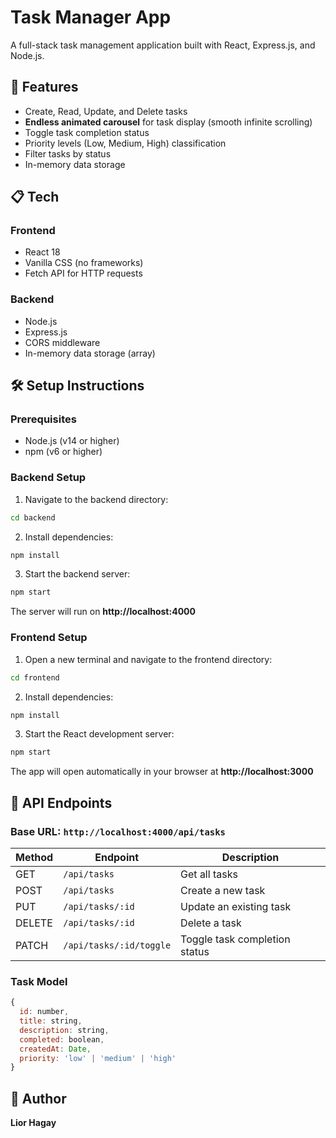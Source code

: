 # Task Manager App

A full-stack task management application built with React, Express.js, and Node.js. 

## 🚀 Features

-  Create, Read, Update, and Delete tasks
-  **Endless animated carousel** for task display (smooth infinite scrolling)
-  Toggle task completion status
-  Priority levels (Low, Medium, High) classification
-  Filter tasks by status
-  In-memory data storage

## 📋 Tech

### Frontend
- React 18
- Vanilla CSS (no frameworks)
- Fetch API for HTTP requests

### Backend
- Node.js
- Express.js
- CORS middleware
- In-memory data storage (array)


## 🛠️ Setup Instructions

### Prerequisites
- Node.js (v14 or higher)
- npm (v6 or higher)

### Backend Setup

1. Navigate to the backend directory:
```bash
cd backend
```

2. Install dependencies:
```bash
npm install
```

3. Start the backend server:
```bash
npm start
```

The server will run on **http://localhost:4000**

### Frontend Setup

1. Open a new terminal and navigate to the frontend directory:
```bash
cd frontend
```

2. Install dependencies:
```bash
npm install
```

3. Start the React development server:
```bash
npm start
```

The app will open automatically in your browser at **http://localhost:3000**

## 🔌 API Endpoints

### Base URL: `http://localhost:4000/api/tasks`

| Method | Endpoint | Description |
|--------|----------|-------------|
| GET | `/api/tasks` | Get all tasks |
| POST | `/api/tasks` | Create a new task |
| PUT | `/api/tasks/:id` | Update an existing task |
| DELETE | `/api/tasks/:id` | Delete a task |
| PATCH | `/api/tasks/:id/toggle` | Toggle task completion status |

### Task Model

```javascript
{
  id: number,
  title: string,
  description: string,
  completed: boolean,
  createdAt: Date,
  priority: 'low' | 'medium' | 'high'
}
```

## 👤 Author

**Lior Hagay**
